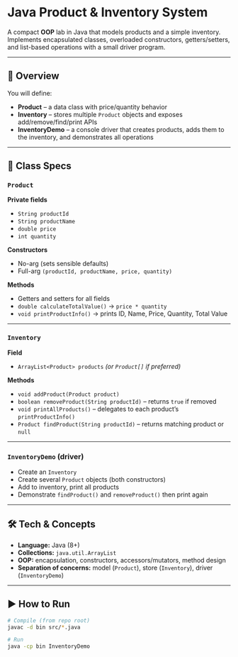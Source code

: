 # Java Product & Inventory System

A compact **OOP** lab in Java that models products and a simple inventory.  
Implements encapsulated classes, overloaded constructors, getters/setters, and list-based operations with a small driver program.

---

## 📘 Overview
You will define:
- **Product** – a data class with price/quantity behavior
- **Inventory** – stores multiple `Product` objects and exposes add/remove/find/print APIs
- **InventoryDemo** – a console driver that creates products, adds them to the inventory, and demonstrates all operations

---

## 🧱 Class Specs

### `Product`
**Private fields**
- `String productId`
- `String productName`
- `double price`
- `int quantity`

**Constructors**
- No-arg (sets sensible defaults)
- Full-arg `(productId, productName, price, quantity)`

**Methods**
- Getters and setters for all fields
- `double calculateTotalValue()` → `price * quantity`
- `void printProductInfo()` → prints ID, Name, Price, Quantity, Total Value

---

### `Inventory`
**Field**
- `ArrayList<Product> products` *(or `Product[]` if preferred)*

**Methods**
- `void addProduct(Product product)`
- `boolean removeProduct(String productId)` – returns `true` if removed
- `void printAllProducts()` – delegates to each product’s `printProductInfo()`
- `Product findProduct(String productId)` – returns matching product or `null`

---

### `InventoryDemo` (driver)
- Create an `Inventory`
- Create several `Product` objects (both constructors)
- Add to inventory, print all products
- Demonstrate `findProduct()` and `removeProduct()` then print again

---

## 🛠️ Tech & Concepts
- **Language:** Java (8+)
- **Collections:** `java.util.ArrayList`
- **OOP:** encapsulation, constructors, accessors/mutators, method design
- **Separation of concerns:** model (`Product`), store (`Inventory`), driver (`InventoryDemo`)

---

## ▶️ How to Run

```bash
# Compile (from repo root)
javac -d bin src/*.java

# Run
java -cp bin InventoryDemo
